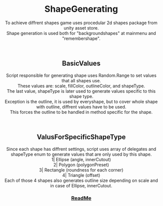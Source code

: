 <h1 align="center">ShapeGenerating</h1>
<p align="center">
To achieve diffrent shapes game uses procedular 2d shapes package from unity asset store.<br>
  Shape generation is used both for "backgroundshapes" at mainmenu and "remembershape".
</p>

<br>
<h2 align="center">BasicValues</h2>
<p align="center">
Script responsible for generating shape uses Random.Range to set values that all shapes use.<br>
These values are: scale, fillColor, outlineColor, and shapeType.<br>
The last value, shapeType is later used to generate values specific to this shape type.<br>
Exception is the outline, it is used by everyshape, but to cover whole shape with outline, diffrent values have to be used.<br>
This forces the outline to be handled in method specific for the shape.
</p>


<br>
<h2 align="center">ValusForSpecificShapeType</h2>
<p align="center">
Since each shape has diffrent settings, script uses array of delegates and shapeType enum to generate values that are only used by this shape.<br>
  1| Ellipse (angle, innerCutout)<br>
  2| Polygon (polygonPreset)<br>
  3| Rectangle (roundness for each corner)<br>
  4| Triangle (offset)<br>
  Each of those 4 shapes also generates outline size depending on scale and in case of Ellipse, innerCutout. 
</p>




<h3 align="center">
  <a href="README.md">ReadMe</a>
</h3>
